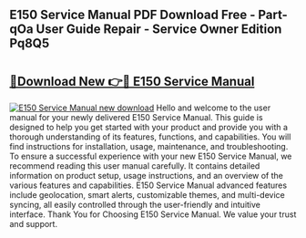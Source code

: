 ## E150 Service Manual PDF Download Free - Part-qOa User Guide Repair - Service Owner Edition Pq8Q5

# <h2><a href="http://bc47429.oget.top/?id=E150+Service+Manual">🔗Download New 👉🔴 E150 Service Manual</a></h2>

[![E150 Service Manual new download](https://i.imgur.com/5g1atiW.png)](http://bc47429.oget.top/?id=E150+Service+Manual)
Hello and welcome to the user manual for your newly delivered E150 Service Manual. This guide is designed to help you get started with your product and provide you with a thorough understanding of its features, functions, and capabilities. You will find instructions for installation, usage, maintenance, and troubleshooting. To ensure a successful experience with your new E150 Service Manual, we recommend reading this user manual carefully. It contains detailed information on product setup, usage instructions, and an overview of the various features and capabilities. E150 Service Manual advanced features include geolocation, smart alerts, customizable themes, and multi-device syncing, all easily controlled through the user-friendly and intuitive interface. Thank You for Choosing E150 Service Manual. We value your trust and support.
